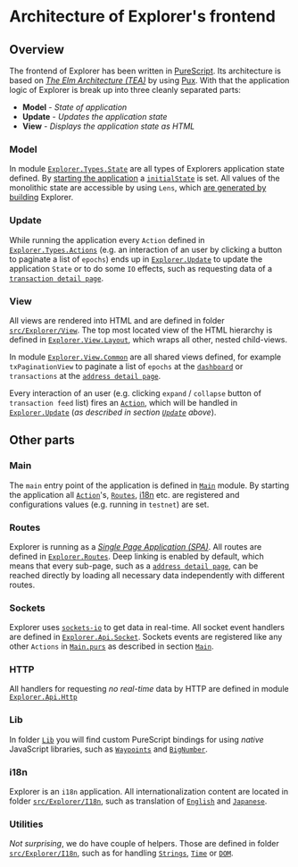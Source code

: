 # Architecture of Explorer's frontend

## Overview

The frontend of Explorer has been written in [PureScript](http://www.purescript.org/). Its architecture is based on [_The Elm Architecture (TEA)_](https://guide.elm-lang.org/architecture/) by using [Pux](http://purescript-pux.org/). With that the application logic of Explorer is break up into three cleanly separated parts:

* **Model** - _State of application_   
* **Update** - _Updates the application state_
* **View** - _Displays the application state as HTML_

### Model

In module [`Explorer.Types.State`](src/Explorer/Types/State.purs) are all types of Explorers application state defined. By [starting the application](#main) a [`initialState`](src/Explorer/State.purs) is set. All values of the monolithic state are accessible by using `Lens`, which [are generated by building](README.md#2-generate-lenses) Explorer.

### Update

While running the application every `Action` defined in [`Explorer.Types.Actions`](src/Explorer/Types/Actions.purs) (e.g. an interaction of an user by clicking a button to paginate a list of `epochs`) ends up in [`Explorer.Update`](src/Explorer/Update.purs) to update the application `State` or to do some `IO` effects, such as requesting data of a [`transaction detail page`](https://cardanoexplorer.com/tx/d748269f80af5d565c7b7bf62f248db4de7ae3f502f0205dee7f1016c0e7fb35).

### View

All views are rendered into HTML and are defined in folder [`src/Explorer/View`](src/Explorer/View). The top most located view of the HTML hierarchy is defined in [`Explorer.View.Layout`](explorer/frontend/src/Explorer/View/Layout.purs), which wraps all other, nested child-views.

In module [`Explorer.View.Common`](explorer/frontend/src/Explorer/View/Common.purs) are all shared views defined, for example `txPaginationView` to paginate a list of `epochs` at the [`dashboard`](https://cardanoexplorer.com/) or `transactions` at the [`address detail page`](https://cardanoexplorer.com/address/DdzFFzCqrhsoDF375UrpTZdTEpuADS5ktEWSgaimqt6GGwdD8YUQUEZSugciZzzNJky3MfGoodsfyebzxvj9BGcfryieojff69vP4zUS).

Every interaction of an user (e.g. clicking `expand` / `collapse` button of `transaction feed` list) fires an [`Action`](src/Explorer/Types/Actions.purs), which will be handled in [`Explorer.Update`](src/Explorer/Update.purs) (_as described in section [`Update`](#update) above_).

## Other parts

### Main

The `main` entry point of the application is defined in [`Main`](src/Main.purs) module. By starting the application all [`Action`](src/Explorer/Types/Actions.purs)'s, [`Routes`](src/Explorer/Routes.purs), [i18n](Explorer.I18n.Types) etc. are registered and configurations values (e.g. running in `testnet`) are set.

### Routes

Explorer is running as a [_Single Page Application (SPA)_](https://en.wikipedia.org/wiki/Single-page_application). All routes are defined in [`Explorer.Routes`](src/Explorer/Routes.purs). Deep linking is enabled by default, which means that every sub-page, such as a [`address detail page`](https://cardanoexplorer.com/address/DdzFFzCqrhsoDF375UrpTZdTEpuADS5ktEWSgaimqt6GGwdD8YUQUEZSugciZzzNJky3MfGoodsfyebzxvj9BGcfryieojff69vP4zUS), can be reached directly by loading all necessary data independently with different routes.

### Sockets

Explorer uses [`sockets-io`](https://socket.io) to get data in real-time. All socket event handlers are defined in [`Explorer.Api.Socket`](explorer/frontend/src/Explorer/Api/Socket.purs). Sockets events are registered like any other `Actions` in [`Main.purs`](src/Main.purs) as described in section [`Main`](#main).

### HTTP

All handlers for requesting _no real-time_ data by HTTP are defined in module [`Explorer.Api.Http`](explorer/frontend/src/Explorer/Api/Http.purs)


### Lib

In folder [`Lib`](src/Lib/) you will find custom PureScript bindings for using _native_ JavaScript libraries, such as [`Waypoints`](src/Lib/Waypoints/Waypoints.purs) and [`BigNumber`](src/Lib/BigNumber/BigNumber.purs).

### i18n

Explorer is an `i18n` application. All internationalization content are located in folder [`src/Explorer/I18n`](src/Explorer/I18n), such as translation of [`English`](Explorer/I18n/EN.purs) and [`Japanese`](src/Explorer/I18n/JP.purs).


### Utilities

_Not surprising_, we do have couple of helpers. Those are defined in folder [`src/Explorer/I18n`](src/Explorer/I18n), such as for handling [`Strings`](src/Explorer/Util/String.purs), [`Time`](src/Explorer/Util/Time.purs) or [`DOM`](src/Explorer/Util/DOM.purs).
